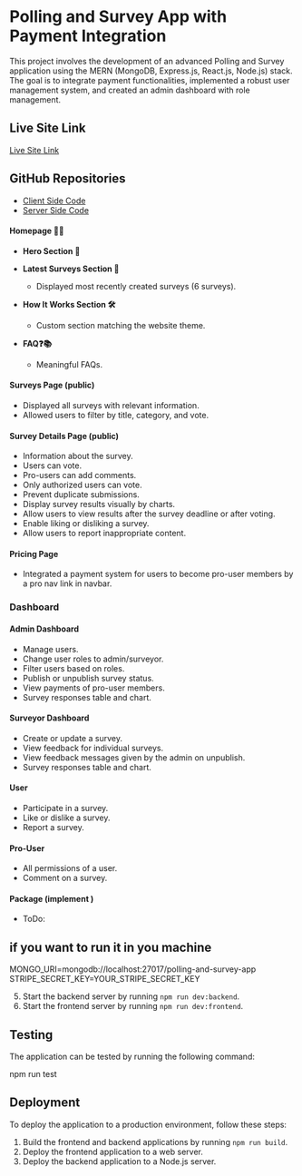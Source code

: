 # Polling and Survey App with Payment Integration

This project involves the development of an advanced Polling and Survey application using the MERN (MongoDB, Express.js, React.js, Node.js) stack. The goal is to integrate payment functionalities, implemented a robust user management system, and created an admin dashboard with role management.

## Live Site Link

[Live Site Link](https://pollinate-01.web.app)

## GitHub Repositories

- [Client Side Code](https://github.com/programming-hero-web-course1/b8a12-client-side-JannatulHappy)
- [Server Side Code](https://github.com/programming-hero-web-course1/b8a12-server-side-JannatulHappy)



#### Homepage 📄🌟

- **Hero Section 🚀**

- **Latest Surveys Section 📅**

  - Displayed most recently created surveys (6 surveys).

- **How It Works Section 🛠**

  - Custom section matching the website theme.

- **FAQ❓📚**
  - Meaningful FAQs.

#### Surveys Page (public)

- Displayed all surveys with relevant information.
- Allowed users to filter by title, category, and vote.

#### Survey Details Page (public)

- Information about the survey.
- Users can vote.
- Pro-users can add comments.
- Only authorized users can vote.
- Prevent duplicate submissions.
- Display survey results visually by charts.
- Allow users to view results after the survey deadline or after voting.
- Enable liking or disliking a survey.
- Allow users to report inappropriate content.

#### Pricing Page

- Integrated a payment system for users to become pro-user members by a pro nav link in navbar.


### Dashboard

#### Admin Dashboard

- Manage users.
- Change user roles to admin/surveyor.
- Filter users based on roles.
- Publish or unpublish survey status.
- View payments of pro-user members.
- Survey responses table and chart.

#### Surveyor Dashboard

- Create or update a survey.
- View feedback for individual surveys.
- View feedback messages given by the admin on unpublish.
- Survey responses table and chart.

#### User

- Participate in a survey.
- Like or dislike a survey.
- Report a survey.

#### Pro-User

- All permissions of a user.
- Comment on a survey.

#### Package (implement )

- ToDo:

## if you want to run it in you machine

MONGO_URI=mongodb://localhost:27017/polling-and-survey-app
STRIPE_SECRET_KEY=YOUR_STRIPE_SECRET_KEY

5. Start the backend server by running `npm run dev:backend`.
6. Start the frontend server by running `npm run dev:frontend`.

## Testing

The application can be tested by running the following command:

npm run test

## Deployment

To deploy the application to a production environment, follow these steps:

1. Build the frontend and backend applications by running `npm run build`.
2. Deploy the frontend application to a web server.
3. Deploy the backend application to a Node.js server.
